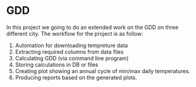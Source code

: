 # GDD

In this project we going to do an extended work on the GDD on three different city.
The workflow for the project is as follow:
1. Automation for downloading tempreture data
2. Extracting required columns from data files
3. Calculating GDD (via command line program)
4. Storing calculations in DB or files
5. Creating plot showing an annual cycle of min/max daily temperatures.
6. Producing reports based on the generated plots.